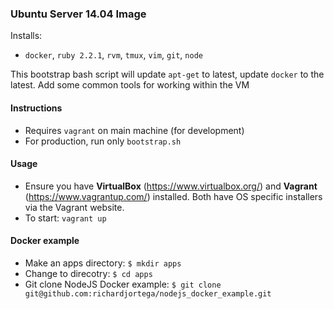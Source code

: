 ### Ubuntu Server 14.04 Image

Installs:
- `docker`, `ruby 2.2.1`, `rvm`, `tmux`, `vim`, `git`, `node`

This bootstrap bash script will update `apt-get` to latest, update `docker` to the latest. Add some common tools for working within the VM


#### Instructions
- Requires `vagrant` on main machine (for development)
- For production, run only `bootstrap.sh`


#### Usage
- Ensure you have **VirtualBox** (https://www.virtualbox.org/) and **Vagrant** (https://www.vagrantup.com/) installed. Both have OS specific installers via the Vagrant website.
- To start: `vagrant up`

#### Docker example
- Make an apps directory: `$ mkdir apps`
- Change to direcotry: `$ cd apps`
- Git clone NodeJS Docker example: `$ git clone git@github.com:richardjortega/nodejs_docker_example.git`
